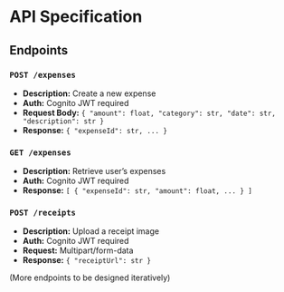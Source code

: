 
# API Specification

## Endpoints

### `POST /expenses`
- **Description:** Create a new expense
- **Auth:** Cognito JWT required
- **Request Body:** `{ "amount": float, "category": str, "date": str, "description": str }`
- **Response:** `{ "expenseId": str, ... }`

### `GET /expenses`
- **Description:** Retrieve user’s expenses
- **Auth:** Cognito JWT required
- **Response:** `[ { "expenseId": str, "amount": float, ... } ]`

### `POST /receipts`
- **Description:** Upload a receipt image
- **Auth:** Cognito JWT required
- **Request:** Multipart/form-data
- **Response:** `{ "receiptUrl": str }`

(More endpoints to be designed iteratively)
